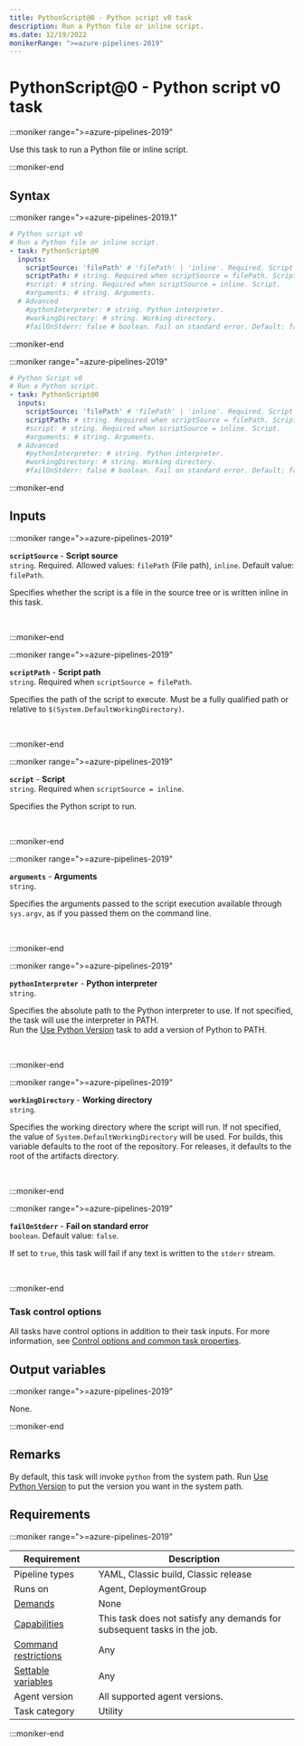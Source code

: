 ```yaml
---
title: PythonScript@0 - Python script v0 task
description: Run a Python file or inline script.
ms.date: 12/19/2022
monikerRange: ">=azure-pipelines-2019"
---
```


# PythonScript@0 - Python script v0 task

<!-- :::description::: -->
:::moniker range=">=azure-pipelines-2019"

<!-- :::editable-content name="description"::: -->
Use this task to run a Python file or inline script.
<!-- :::editable-content-end::: -->

:::moniker-end
<!-- :::description-end::: -->

<!-- :::syntax::: -->
## Syntax

:::moniker range=">=azure-pipelines-2019.1"

```yaml
# Python script v0
# Run a Python file or inline script.
- task: PythonScript@0
  inputs:
    scriptSource: 'filePath' # 'filePath' | 'inline'. Required. Script source. Default: filePath.
    scriptPath: # string. Required when scriptSource = filePath. Script path. 
    #script: # string. Required when scriptSource = inline. Script. 
    #arguments: # string. Arguments. 
  # Advanced
    #pythonInterpreter: # string. Python interpreter. 
    #workingDirectory: # string. Working directory. 
    #failOnStderr: false # boolean. Fail on standard error. Default: false.
```

:::moniker-end

:::moniker range="=azure-pipelines-2019"

```yaml
# Python Script v0
# Run a Python script.
- task: PythonScript@0
  inputs:
    scriptSource: 'filePath' # 'filePath' | 'inline'. Required. Script source. Default: filePath.
    scriptPath: # string. Required when scriptSource = filePath. Script path. 
    #script: # string. Required when scriptSource = inline. Script. 
    #arguments: # string. Arguments. 
  # Advanced
    #pythonInterpreter: # string. Python interpreter. 
    #workingDirectory: # string. Working directory. 
    #failOnStderr: false # boolean. Fail on standard error. Default: false.
```

:::moniker-end
<!-- :::syntax-end::: -->

<!-- :::inputs::: -->
## Inputs

<!-- :::item name="scriptSource"::: -->
:::moniker range=">=azure-pipelines-2019"

**`scriptSource`** - **Script source**<br>
`string`. Required. Allowed values: `filePath` (File path), `inline`. Default value: `filePath`.<br>
<!-- :::editable-content name="helpMarkDown"::: -->
Specifies whether the script is a file in the source tree or is written inline in this task.
<!-- :::editable-content-end::: -->
<br>

:::moniker-end
<!-- :::item-end::: -->
<!-- :::item name="scriptPath"::: -->
:::moniker range=">=azure-pipelines-2019"

**`scriptPath`** - **Script path**<br>
`string`. Required when `scriptSource = filePath`.<br>
<!-- :::editable-content name="helpMarkDown"::: -->
Specifies the path of the script to execute. Must be a fully qualified path or relative to `$(System.DefaultWorkingDirectory)`.
<!-- :::editable-content-end::: -->
<br>

:::moniker-end
<!-- :::item-end::: -->
<!-- :::item name="script"::: -->
:::moniker range=">=azure-pipelines-2019"

**`script`** - **Script**<br>
`string`. Required when `scriptSource = inline`.<br>
<!-- :::editable-content name="helpMarkDown"::: -->
Specifies the Python script to run.
<!-- :::editable-content-end::: -->
<br>

:::moniker-end
<!-- :::item-end::: -->
<!-- :::item name="arguments"::: -->
:::moniker range=">=azure-pipelines-2019"

**`arguments`** - **Arguments**<br>
`string`.<br>
<!-- :::editable-content name="helpMarkDown"::: -->
Specifies the arguments passed to the script execution available through `sys.argv`, as if you passed them on the command line.
<!-- :::editable-content-end::: -->
<br>

:::moniker-end
<!-- :::item-end::: -->
<!-- :::item name="pythonInterpreter"::: -->
:::moniker range=">=azure-pipelines-2019"

**`pythonInterpreter`** - **Python interpreter**<br>
`string`.<br>
<!-- :::editable-content name="helpMarkDown"::: -->
Specifies the absolute path to the Python interpreter to use. If not specified, the task will use the interpreter in PATH.  
Run the [Use Python Version](https://go.microsoft.com/fwlink/?linkid=871498) task to add a version of Python to PATH.
<!-- :::editable-content-end::: -->
<br>

:::moniker-end
<!-- :::item-end::: -->
<!-- :::item name="workingDirectory"::: -->
:::moniker range=">=azure-pipelines-2019"

**`workingDirectory`** - **Working directory**<br>
`string`.<br>
<!-- :::editable-content name="helpMarkDown"::: -->
Specifies the working directory where the script will run. If not specified, the value of `System.DefaultWorkingDirectory` will be used. For builds, this variable defaults to the root of the repository. For releases, it defaults to the root of the artifacts directory.
<!-- :::editable-content-end::: -->
<br>

:::moniker-end
<!-- :::item-end::: -->
<!-- :::item name="failOnStderr"::: -->
:::moniker range=">=azure-pipelines-2019"

**`failOnStderr`** - **Fail on standard error**<br>
`boolean`. Default value: `false`.<br>
<!-- :::editable-content name="helpMarkDown"::: -->
If set to `true`, this task will fail if any text is written to the `stderr` stream.
<!-- :::editable-content-end::: -->
<br>

:::moniker-end
<!-- :::item-end::: -->

### Task control options

All tasks have control options in addition to their task inputs. For more information, see [Control options and common task properties](/azure/devops/pipelines/yaml-schema/steps-task#common-task-properties).
<!-- :::inputs-end::: -->

<!-- :::outputVariables::: -->
## Output variables

:::moniker range=">=azure-pipelines-2019"

None.

:::moniker-end
<!-- :::outputVariables-end::: -->

<!-- :::remarks::: -->
<!-- :::editable-content name="remarks"::: -->
## Remarks

By default, this task will invoke `python` from the system path.
Run [Use Python Version](use-python-version-v0.md) to put the version you want in the system path.
<!-- :::editable-content-end::: -->
<!-- :::remarks-end::: -->

<!-- :::examples::: -->
<!-- :::editable-content name="examples"::: -->
<!-- :::editable-content-end::: -->
<!-- :::examples-end::: -->

<!-- :::properties::: -->
## Requirements

:::moniker range=">=azure-pipelines-2019"

| Requirement | Description |
|-------------|-------------|
| Pipeline types | YAML, Classic build, Classic release |
| Runs on | Agent, DeploymentGroup |
| [Demands](/azure/devops/pipelines/process/demands) | None |
| [Capabilities](/azure/devops/pipelines/agents/agents#capabilities) | This task does not satisfy any demands for subsequent tasks in the job. |
| [Command restrictions](/azure/devops/pipelines/security/templates#agent-logging-command-restrictions) | Any |
| [Settable variables](/azure/devops/pipelines/security/templates#agent-logging-command-restrictions) | Any |
| Agent version | All supported agent versions. |
| Task category | Utility |

:::moniker-end
<!-- :::properties-end::: -->

<!-- :::see-also::: -->
<!-- :::editable-content name="seeAlso"::: -->
<!-- :::editable-content-end::: -->
<!-- :::see-also-end::: -->